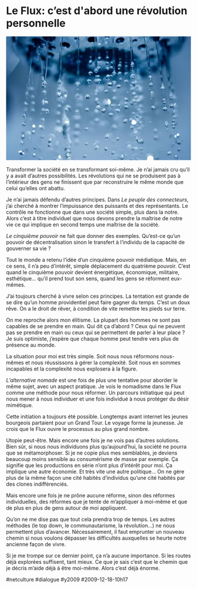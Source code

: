 # Le Flux: c’est d'abord une révolution personnelle

![](_i/shower11.webp)

Transformer la société en se transformant soi-même. Je n’ai jamais cru qu’il y a avait d’autres possibilités. Les révolutions qui ne se produisent pas à l’intérieur des gens ne finissent que par reconstruire le même monde que celui qu’elles ont abattu.

Je n’ai jamais défendu d’autres principes. Dans *Le peuple des connecteurs*, j’ai cherché à montrer l’impuissance des puissants et des représentants. Le contrôle ne fonctionne que dans une société simple, plus dans la notre. Alors c’est à titre individuel que nous devons prendre la maîtrise de notre vie ce qui implique en second temps une maîtrise de la société.

*Le cinquième pouvoir* ne fait que donner des exemples. Qu’est-ce qu’un pouvoir de décentralisation sinon le transfert à l’individu de la capacité de gouverner sa vie ?

Tout le monde a retenu l’idée d’un cinquième pouvoir médiatique. Mais, en ce sens, il n’a peu d’intérêt, simple déplacement du quatrième pouvoir. C’est quand le cinquième pouvoir devient énergétique, économique, militaire, esthétique… qu’il prend tout son sens, quand les gens se réforment eux-mêmes.

J’ai toujours cherché à vivre selon ces principes. La tentation est grande de se dire qu’un homme providentiel peut faire gagner du temps. C’est un doux rêve. On a le droit de rêver, à condition de vite remettre les pieds sur terre.

On me reproche alors mon élitisme. La plupart des hommes ne sont pas capables de se prendre en main. Qui dit ça d’abord ? Ceux qui ne peuvent pas se prendre en main ou ceux qui se permettent de parler à leur place ? Je suis optimiste, j’espère que chaque homme peut tendre vers plus de présence au monde.

La situation pour moi est très simple. Soit nous nous réformons nous-mêmes et nous réussissons à gérer la complexité. Soit nous en sommes incapables et la complexité nous explosera à la figure.

*L’alternative nomade* est une fois de plus une tentative pour aborder le même sujet, avec un aspect pratique. Je vois le nomadisme dans le Flux comme une méthode pour nous réformer. Un parcours initiatique qui peut nous mener à nous individuer et une fois individué à nous protéger du désir mimétique.

Cette initiation a toujours été possible. Longtemps avant internet les jeunes bourgeois partaient pour un Grand Tour. Le voyage forme la jeunesse. Je crois que le Flux ouvre le processus au plus grand nombre.

Utopie peut-être. Mais encore une fois je ne vois pas d’autres solutions. Bien sûr, si nous nous individuons plus qu’aujourd’hui, la société ne pourra que se métamorphoser. Si je ne copie plus mes semblables, je deviens beaucoup moins sensible au consumérisme de masse par exemple. Ça signifie que les productions en série n’ont plus d’intérêt pour moi. Ça implique une autre économie. Et très vite une autre politique… On ne gère plus de la même façon une cité habités d’individus qu’une cité habités par des clones indifférenciés.

Mais encore une fois je ne prône aucune réforme, sinon des réformes individuelles, des réformes que je tente de m’appliquer à moi-même et que de plus en plus de gens autour de moi appliquent.

Qu’on ne me dise pas que tout cela prendra trop de temps. Les autres méthodes (le top down, le communautarisme, la révolution…) ne nous permettent plus d’avancer. Nécessairement, il faut emprunter un nouveau chemin si nous voulons dépasser les difficultés auxquelles se heurte notre ancienne façon de vivre.

Si je me trompe sur ce dernier point, ça n’a aucune importance. Si les routes déjà explorées suffisent, tant mieux. Ce que je sais c’est que le chemin que je décris m’aide déjà à être moi-même. Alors c’est déjà énorme.

#netculture #dialogue #y2009 #2009-12-18-10h17
